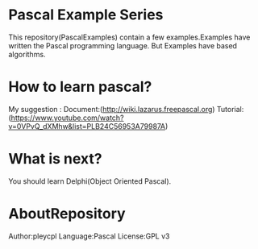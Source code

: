 # Pascal Example Series
  This repository(PascalExamples) contain a few examples.Examples have written the Pascal programming language.
  But Examples have based algorithms.
# How to learn pascal?
  My suggestion :
  Document:(http://wiki.lazarus.freepascal.org)
  Tutorial:(https://www.youtube.com/watch?v=0VPvQ_dXMhw&list=PLB24C56953A79987A)
# What is next?
  You should learn Delphi(Object Oriented Pascal).
# AboutRepository
  Author:pleycpl
  Language:Pascal 
  License:GPL v3 
